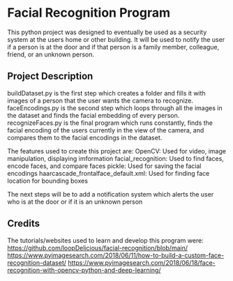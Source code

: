 # Facial Recognition Program
This python project was designed to eventually be used as a security system at the users home or other building. It will be used to notify the user if a person is at the door and if that person is a family member, colleague, friend, or an unknown person. 
## Project Description
buildDataset.py is the first step which creates a folder and fills it with images of a person that the user wants the camera to recognize.
faceEncodings.py is the second step which loops through all the images in the dataset and finds the facial embedding of every person.
recognizeFaces.py is the final program which runs constantly, finds the facial encoding of the users currently in the view of the camera, and compares them to the facial encodings in the dataset.

The features used to create this project are:
  OpenCV: Used for video, image manipulation, displaying imformation
  facial_recognition: Used to find faces, encode faces, and compare faces
  pickle: Used for saving the facial encodings
  haarcascade_frontalface_default.xml: Used for finding face location for bounding boxes

The next steps will be to add a notification system which alerts the user who is at the door or if it is an unknown person
## Credits
The tutorials/websites used to learn and develop this program were:
  https://github.com/loopDelicious/facial-recognition/blob/main/
  https://www.pyimagesearch.com/2018/06/11/how-to-build-a-custom-face-recognition-dataset/
  https://www.pyimagesearch.com/2018/06/18/face-recognition-with-opencv-python-and-deep-learning/
  
